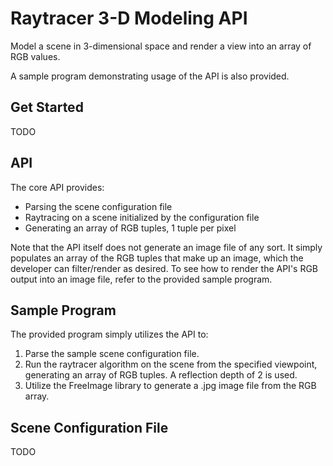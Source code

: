 # Raytracer 3-D Modeling API

Model a scene in 3-dimensional space and render a view into an array of RGB
values.

A sample program demonstrating usage of the API is also provided.

## Get Started

TODO

## API

The core API provides:
- Parsing the scene configuration file
- Raytracing on a scene initialized by the configuration file
- Generating an array of RGB tuples, 1 tuple per pixel

Note that the API itself does not generate an image file of any sort. It simply
populates an array of the RGB tuples that make up an image, which the developer
can filter/render as desired. To see how to render the API's RGB output into an
image file, refer to the provided sample program.

## Sample Program

The provided program simply utilizes the API to:
1. Parse the sample scene configuration file.
2. Run the raytracer algorithm on the scene from the specified viewpoint,
generating an array of RGB tuples. A reflection depth of 2 is used.
3. Utilize the FreeImage library to generate a .jpg image file from the RGB
array.

## Scene Configuration File

TODO
